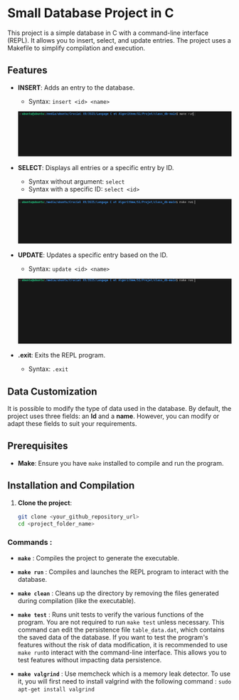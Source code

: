 # Small Database Project in C

This project is a simple database in C with a command-line interface (REPL). It allows you to insert, select, and update entries. The project uses a Makefile to simplify compilation and execution.

## Features

- **INSERT**: Adds an entry to the database.  
  - Syntax: `insert <id> <name>`
    
   ![Insert Example](media/image1.gif)
  
- **SELECT**: Displays all entries or a specific entry by ID.  
  - Syntax without argument: `select`  
  - Syntax with a specific ID: `select <id>`
    
  ![Insert Example](media/image2.gif)
  
- **UPDATE**: Updates a specific entry based on the ID.  
  - Syntax: `update <id> <name>`
    
  ![Insert Example](media/image3.gif)
  
- **.exit**: Exits the REPL program.  
  - Syntax: `.exit`

## Data Customization

It is possible to modify the type of data used in the database. By default, the project uses three fields: an **Id** and a **name**. However, you can modify or adapt these fields to suit your requirements.

## Prerequisites

- **Make**: Ensure you have `make` installed to compile and run the program.

## Installation and Compilation

1. **Clone the project**:
   ```bash
   git clone <your_github_repository_url>
   cd <project_folder_name>
### Commands :

- **`make`** : Compiles the project to generate the executable.
  
- **`make run`** : Compiles and launches the REPL program to interact with the database.
  
- **`make clean`** : Cleans up the directory by removing the files generated during compilation (like the executable).

- **`make test`** : Runs unit tests to verify the various functions of the program.
You are not required to run `make test` unless necessary. This command can edit the persistence file `table_data.dat`, which contains the saved data of the database. If you want to test the program's features without the risk of data modification, it is recommended to use `make run`to interact with the command-line interface. This allows you to test features without impacting data persistence.
- **`make valgrind`** : Use memcheck which is a memory leak detector. To use it, you will first need to install valgrind with the following command : `sudo apt-get install valgrind` 
